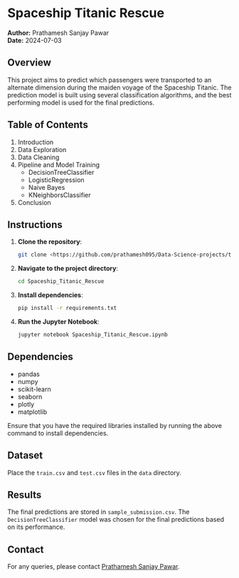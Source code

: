 # Spaceship Titanic Rescue

**Author:** Prathamesh Sanjay Pawar  
**Date:** 2024-07-03

## Overview

This project aims to predict which passengers were transported to an alternate dimension during the maiden voyage of the Spaceship Titanic. The prediction model is built using several classification algorithms, and the best performing model is used for the final predictions.

## Table of Contents

1. Introduction
2. Data Exploration
3. Data Cleaning
4. Pipeline and Model Training
    - DecisionTreeClassifier
    - LogisticRegression
    - Naive Bayes
    - KNeighborsClassifier
5. Conclusion

## Instructions

1. **Clone the repository**: 
    ```bash
    git clone <https://github.com/prathamesh095/Data-Science-projects/tree/main/spaceship>
    ```
2. **Navigate to the project directory**:
    ```bash
    cd Spaceship_Titanic_Rescue
    ```
3. **Install dependencies**:
    ```bash
    pip install -r requirements.txt
    ```
4. **Run the Jupyter Notebook**:
    ```bash
    jupyter notebook Spaceship_Titanic_Rescue.ipynb
    ```

## Dependencies

- pandas
- numpy
- scikit-learn
- seaborn
- plotly
- matplotlib

Ensure that you have the required libraries installed by running the above command to install dependencies.

## Dataset

Place the `train.csv` and `test.csv` files in the `data` directory.

## Results

The final predictions are stored in `sample_submission.csv`. The `DecisionTreeClassifier` model was chosen for the final predictions based on its performance.

## Contact

For any queries, please contact [Prathamesh Sanjay Pawar](mailto:email@example.com).

